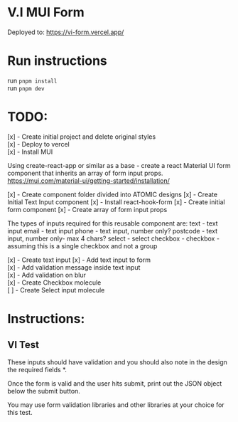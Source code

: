 # V.I MUI Form

Deployed to: https://vi-form.vercel.app/

# Run instructions

run `pnpm install`  
run `pnpm dev`

# TODO:

[x] - Create initial project and delete original styles  
[x] - Deploy to vercel  
[x] - Install MUI

Using create-react-app or similar as a base - create a react Material UI
form component that inherits an array of form input props.
https://mui.com/material-ui/getting-started/installation/

[x] - Create component folder divided into ATOMIC designs
[x] - Create Initial Text Input component
[x] - Install react-hook-form
[x] - Create initial form component
[x] - Create array of form input props

The types of inputs required for this reusable component are:
text - text input
email - text input
phone - text input, number only?
postcode - text input, number only- max 4 chars?
select - select
checkbox - checkbox - assuming this is a single checkbox and not a group

[x] - Create text input
[x] - Add text input to form  
[x] - Add validation message inside text input  
[x] - Add validation on blur  
[x] - Create Checkbox molecule  
[ ] - Create Select input molecule

# Instructions:

## VI Test

These inputs should have validation and you should also note in the
design the required fields \*.

Once the form is valid and the user hits submit, print out the JSON
object below the submit button.

You may use form validation libraries and other libraries at your choice
for this test.
